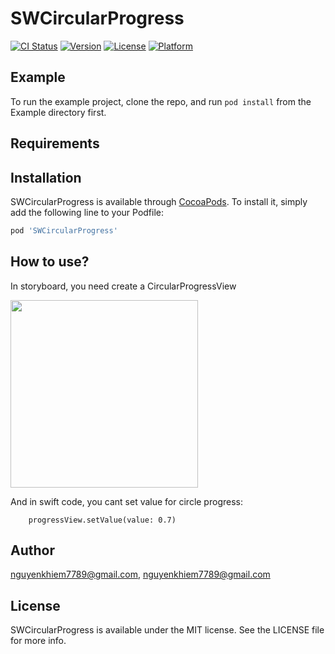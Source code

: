# SWCircularProgress

[![CI Status](https://img.shields.io/travis/nguyenkhiem7789@gmail.com/SWCircularProgress.svg?style=flat)](https://travis-ci.org/nguyenkhiem7789@gmail.com/SWCircularProgress)
[![Version](https://img.shields.io/cocoapods/v/SWCircularProgress.svg?style=flat)](https://cocoapods.org/pods/SWCircularProgress)
[![License](https://img.shields.io/cocoapods/l/SWCircularProgress.svg?style=flat)](https://cocoapods.org/pods/SWCircularProgress)
[![Platform](https://img.shields.io/cocoapods/p/SWCircularProgress.svg?style=flat)](https://cocoapods.org/pods/SWCircularProgress)

## Example

To run the example project, clone the repo, and run `pod install` from the Example directory first.

## Requirements

## Installation

SWCircularProgress is available through [CocoaPods](https://cocoapods.org). To install
it, simply add the following line to your Podfile:

```ruby
pod 'SWCircularProgress'
```

## How to use?

In storyboard, you need create a CircularProgressView

<image src = "
https://user-images.githubusercontent.com/18132015/79543074-02a59d00-80b7-11ea-9181-320b94382465.png
" width = "300"/>

And in swift code, you cant set value for circle progress:

        progressView.setValue(value: 0.7)

## Author

nguyenkhiem7789@gmail.com, nguyenkhiem7789@gmail.com

## License

SWCircularProgress is available under the MIT license. See the LICENSE file for more info.
